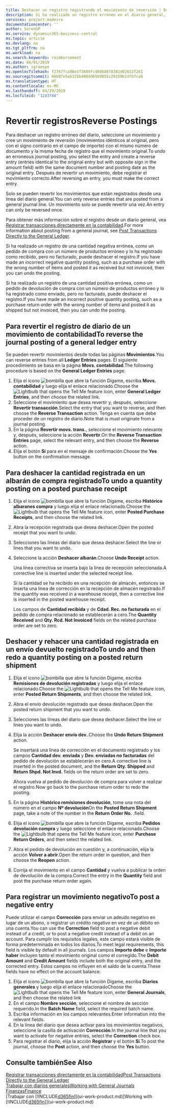 ```yaml
---
title: Deshacer un registro registrando el movimiento de reversión | Documentos de Microsoft
description: Si ha realizado un registro erróneo en el diario general, puede utilizar la función Revertir transacción para deshacer el registro con un seguimiento de auditoria correcto.
services: project-madeira
documentationcenter: ''
author: SorenGP
ms.service: dynamics365-business-central
ms.topic: article
ms.devlang: na
ms.tgt_pltfrm: na
ms.workload: na
ms.search.keywords: reimbursement
ms.date: 04/01/2019
ms.author: sgroespe
ms.openlocfilehash: f2767fca96e1f3689fc4806d878381d02622f261
ms.sourcegitcommit: 60b87e5eb32bb408dd65b9855c29159b1dfbfca8
ms.translationtype: HT
ms.contentlocale: es-MX
ms.lasthandoff: 04/29/2019
ms.locfileid: "1243744"
---
```

# <a name="reverse-postings"></a><span data-ttu-id="a4077-103">Revertir registros</span><span class="sxs-lookup"><span data-stu-id="a4077-103">Reverse Postings</span></span>
<span data-ttu-id="a4077-104">Para deshacer un registro erróneo del diario, seleccione un movimiento y cree un movimiento de reversión (movimientos idénticos al original, pero con el signo contrario en el campo de importe) con el mismo número de documento y la misma fecha de registro que el movimiento original.</span><span class="sxs-lookup"><span data-stu-id="a4077-104">To undo an erroneous journal posting, you select the entry and create a reverse entry (entries identical to the original entry but with opposite sign in the amount field) with the same document number and posting date as the original entry.</span></span> <span data-ttu-id="a4077-105">Después de revertir un movimiento, debe registrar el movimiento correcto.</span><span class="sxs-lookup"><span data-stu-id="a4077-105">After reversing an entry, you must make the correct entry.</span></span>

<span data-ttu-id="a4077-106">Solo se pueden revertir los movimientos que están registrados desde una línea del diario general.</span><span class="sxs-lookup"><span data-stu-id="a4077-106">You can only reverse entries that are posted from a general journal line.</span></span> <span data-ttu-id="a4077-107">Un movimiento solo se puede revertir una vez.</span><span class="sxs-lookup"><span data-stu-id="a4077-107">An entry can only be reversed once.</span></span>

<span data-ttu-id="a4077-108">Para obtener más información sobre el registro desde un diario general, vea [Registrar transacciones directamente en la contabilidad](finance-how-post-transactions-directly.md).</span><span class="sxs-lookup"><span data-stu-id="a4077-108">For more information about posting from a general journal, see [Post Transactions Directly to the General Ledger](finance-how-post-transactions-directly.md).</span></span>

<span data-ttu-id="a4077-109">Si ha realizado un registro de una cantidad negativa errónea, como un pedido de compra con un número de productos erróneo y lo ha registrado como recibido, pero no facturado, puede deshacer el registro.</span><span class="sxs-lookup"><span data-stu-id="a4077-109">If you have made an incorrect negative quantity posting, such as a purchase order with the wrong number of items and posted it as received but not invoiced, then you can undo the posting.</span></span>

<span data-ttu-id="a4077-110">Si ha realizado un registro de una cantidad positiva errónea, como un pedido de devolución de compra con un número de productos erróneo y lo ha registrado como enviado, pero no facturado, puede deshacer el registro.</span><span class="sxs-lookup"><span data-stu-id="a4077-110">If you have made an incorrect positive quantity posting, such as a purchase return order with the wrong number of items and posted it as shipped but not invoiced, then you can undo the posting.</span></span>   

## <a name="to-reverse-the-journal-posting-of-a-general-ledger-entry"></a><span data-ttu-id="a4077-111">Para revertir el registro de diario de un movimiento de contabilidad</span><span class="sxs-lookup"><span data-stu-id="a4077-111">To reverse the journal posting of a general ledger entry</span></span>
<span data-ttu-id="a4077-112">Se pueden revertir movimientos desde todas las páginas **Movimientos**.</span><span class="sxs-lookup"><span data-stu-id="a4077-112">You can reverse entries from all **Ledger Entries** pages.</span></span> <span data-ttu-id="a4077-113">El siguiente procedimiento se basa en la página **Movs. contabilidad**.</span><span class="sxs-lookup"><span data-stu-id="a4077-113">The following procedure is based on the **General Ledger Entries** page.</span></span>
1. <span data-ttu-id="a4077-114">Elija el icono ![bombilla que abre la función Dígame](media/ui-search/search_small.png "Dígame que desea hacer"), escriba **Movs. contabilidad** y luego elija el enlace relacionado.</span><span class="sxs-lookup"><span data-stu-id="a4077-114">Choose the ![Lightbulb that opens the Tell Me feature](media/ui-search/search_small.png "Tell me what you want to do") icon, enter **General Ledger Entries**, and then choose the related link.</span></span>
2. <span data-ttu-id="a4077-115">Seleccione el movimiento que desea revertir y, después, seleccione **Revertir transacción**.</span><span class="sxs-lookup"><span data-stu-id="a4077-115">Select the entry that you want to reverse, and then choose the **Reverse Transaction** action.</span></span> <span data-ttu-id="a4077-116">Tenga en cuenta que debe proceder de un registro de diario.</span><span class="sxs-lookup"><span data-stu-id="a4077-116">Note that is must originate from a journal posting.</span></span>
3. <span data-ttu-id="a4077-117">En la página **Revertir movs. trans.**, seleccione el movimiento relevante y, después, seleccione la acción **Revertir**.</span><span class="sxs-lookup"><span data-stu-id="a4077-117">On the **Reverse Transaction Entries** page, select the relevant entry, and then choose the **Reverse** action.</span></span>
4. <span data-ttu-id="a4077-118">Elija el botón **Sí** para en el mensaje de confirmación.</span><span class="sxs-lookup"><span data-stu-id="a4077-118">Choose the **Yes** button on the confirmation message.</span></span>

## <a name="to-undo-a-quantity-posting-on-a-posted-purchase-receipt"></a><span data-ttu-id="a4077-119">Para deshacer la cantidad registrada en un albarán de compra registrado</span><span class="sxs-lookup"><span data-stu-id="a4077-119">To undo a quantity posting on a posted purchase receipt</span></span>  

1.  <span data-ttu-id="a4077-120">Elija el icono ![bombilla que abre la función Dígame](media/ui-search/search_small.png "Dígame que desea hacer"), escriba **Histórico albaranes compra** y luego elija el enlace relacionado.</span><span class="sxs-lookup"><span data-stu-id="a4077-120">Choose the ![Lightbulb that opens the Tell Me feature](media/ui-search/search_small.png "Tell me what you want to do") icon, enter **Posted Purchase Receipts**, and then choose the related link.</span></span>  
2.  <span data-ttu-id="a4077-121">Abra la recepción registrada que desea deshacer.</span><span class="sxs-lookup"><span data-stu-id="a4077-121">Open the posted receipt that you want to undo.</span></span>  
3.  <span data-ttu-id="a4077-122">Selecciones las líneas del diario que desea deshacer.</span><span class="sxs-lookup"><span data-stu-id="a4077-122">Select the line or lines that you want to undo.</span></span>  
4.  <span data-ttu-id="a4077-123">Seleccione la acción **Deshacer albarán**.</span><span class="sxs-lookup"><span data-stu-id="a4077-123">Choose **Undo Receipt** action.</span></span>

    <span data-ttu-id="a4077-124">Una línea correctiva se inserta bajo la línea de recepción seleccionada.</span><span class="sxs-lookup"><span data-stu-id="a4077-124">A corrective line is inserted under the selected receipt line.</span></span>  

    <span data-ttu-id="a4077-125">Si la cantidad se ha recibido en una recepción de almacén, entonces se inserta una línea de corrección en la recepción de almacén registrado.</span><span class="sxs-lookup"><span data-stu-id="a4077-125">If the quantity was received in a warehouse receipt, then a corrective line is inserted in the posted warehouse receipt.</span></span>  

    <span data-ttu-id="a4077-126">Los campos de **Cantidad recibida** y de **Cdad. Rec. no facturada** en el pedido de compra relacionado se establecerán a cero.</span><span class="sxs-lookup"><span data-stu-id="a4077-126">The **Quantity Received** and **Qty. Rcd. Not Invoiced** fields on the related purchase order are set to zero.</span></span>

## <a name="to-undo-and-then-redo-a-quantity-posting-on-a-posted-return-shipment"></a><span data-ttu-id="a4077-127">Deshacer y rehacer una cantidad registrada en un envío devuelto registrado</span><span class="sxs-lookup"><span data-stu-id="a4077-127">To undo and then redo a quantity posting on a posted return shipment</span></span>

1.  <span data-ttu-id="a4077-128">Elija el icono ![bombilla que abre la función Dígame](media/ui-search/search_small.png "Dígame que desea hacer"), escriba **Remisiones de devolución registradas** y luego elija el enlace relacionado.</span><span class="sxs-lookup"><span data-stu-id="a4077-128">Choose the ![Lightbulb that opens the Tell Me feature](media/ui-search/search_small.png "Tell me what you want to do") icon, enter **Posted Return Shipments**, and then choose the related link.</span></span>  
2.  <span data-ttu-id="a4077-129">Abra el envío devolución registrado que desea deshacer.</span><span class="sxs-lookup"><span data-stu-id="a4077-129">Open the posted return shipment that you want to undo.</span></span>
3. <span data-ttu-id="a4077-130">Selecciones las líneas del diario que desea deshacer.</span><span class="sxs-lookup"><span data-stu-id="a4077-130">Select the line or lines you want to undo.</span></span>  

4.  <span data-ttu-id="a4077-131">Elija la acción **Deshacer envío dev.**.</span><span class="sxs-lookup"><span data-stu-id="a4077-131">Choose the **Undo Return Shipment** action.</span></span>  

    <span data-ttu-id="a4077-132">Se insertará una línea de corrección en el documento registrado y los campos **Cantidad dev. enviada** y **Dev. enviadas no facturadas** del pedido de devolución se establecerán en cero.</span><span class="sxs-lookup"><span data-stu-id="a4077-132">A corrective line is inserted in the posted document, and the **Return Qty. Shipped** and **Return Shpd. Not Invd.** fields on the return order are set to zero.</span></span>  

    <span data-ttu-id="a4077-133">Ahora vuelva al pedido de devolución de compra para volver a realizar el registro.</span><span class="sxs-lookup"><span data-stu-id="a4077-133">Now go back to the purchase return order to redo the posting.</span></span>  

5.  <span data-ttu-id="a4077-134">En la página **Histórico remisiones devolución**, tome una nota del número en el campo **Nº devolución**</span><span class="sxs-lookup"><span data-stu-id="a4077-134">On the **Posted Return Shipment** page, take a note of the number in the **Return Order No.**</span></span> <span data-ttu-id="a4077-135">.</span><span class="sxs-lookup"><span data-stu-id="a4077-135">field.</span></span>  
6.  <span data-ttu-id="a4077-136">Elija el icono ![bombilla que abre la función Dígame](media/ui-search/search_small.png "Dígame que desea hacer"), escriba **Pedidos devolución compra** y luego seleccione el enlace relacionado.</span><span class="sxs-lookup"><span data-stu-id="a4077-136">Choose the ![Lightbulb that opens the Tell Me feature](media/ui-search/search_small.png "Tell me what you want to do") icon, enter **Purchase Return Orders**, and then select the related link.</span></span>  
7.  <span data-ttu-id="a4077-137">Abra el pedido de devolución en cuestión y, a continuación, elija la acción **Volver a abrir**.</span><span class="sxs-lookup"><span data-stu-id="a4077-137">Open the return order in question, and then choose the **Reopen** action.</span></span>  
8.  <span data-ttu-id="a4077-138">Corrija el movimiento en el campo **Cantidad** y vuelva a publicar la orden de devolución de la compra.</span><span class="sxs-lookup"><span data-stu-id="a4077-138">Correct the entry in the **Quantity** field and post the purchase return order again.</span></span>  

## <a name="to-post-a-negative-entry"></a><span data-ttu-id="a4077-139">Para registrar un movimiento negativo</span><span class="sxs-lookup"><span data-stu-id="a4077-139">To post a negative entry</span></span>  
<span data-ttu-id="a4077-140">Puede utilizar el campo **Corrección** para enviar un adeudo negativo en lugar de un abono, o registrar un crédito negativo en vez de un débito en una cuenta.</span><span class="sxs-lookup"><span data-stu-id="a4077-140">You can use the **Correction** field to post a negative debit instead of a credit, or to post a negative credit instead of a debit on an account.</span></span> <span data-ttu-id="a4077-141">Para cumplir los requisitos legales, este campo estará visible de forma predeterminada en todos los diarios.</span><span class="sxs-lookup"><span data-stu-id="a4077-141">To meet legal requirements, this field is visible by default in all journals.</span></span> <span data-ttu-id="a4077-142">Los campos **Importe debe** e **Importe haber** incluyen tanto el movimiento original como el corregido.</span><span class="sxs-lookup"><span data-stu-id="a4077-142">The **Debit Amount** and **Credit Amount** fields include both the original entry, and the corrected entry.</span></span> <span data-ttu-id="a4077-143">Estos campos no influyen en el saldo de la cuenta.</span><span class="sxs-lookup"><span data-stu-id="a4077-143">These fields have no effect on the account balance.</span></span>  

1.  <span data-ttu-id="a4077-144">Elija el icono ![bombilla que abre la función Dígame](media/ui-search/search_small.png "Dígame que desea hacer"), escriba **Diarios generales** y luego elija el enlace relacionado</span><span class="sxs-lookup"><span data-stu-id="a4077-144">Choose the ![Lightbulb that opens the Tell Me feature](media/ui-search/search_small.png "Tell me what you want to do") icon, enter **General Journals**, and then choose the related link</span></span>  
2.  <span data-ttu-id="a4077-145">En el campo **Nombre sección**, seleccione el nombre de sección requerido.</span><span class="sxs-lookup"><span data-stu-id="a4077-145">In the **Batch Name** field, select the required batch name.</span></span>  
3.  <span data-ttu-id="a4077-146">Escriba información en los campos relevantes.</span><span class="sxs-lookup"><span data-stu-id="a4077-146">Enter information into the relevant fields.</span></span>  
4.  <span data-ttu-id="a4077-147">En la línea del diario que desea activar para los movimientos negativos, seleccione la casilla de activación **Corrección**.</span><span class="sxs-lookup"><span data-stu-id="a4077-147">In the journal line that you want to activate for negative entries, select the **Correction** check box.</span></span>  
5.  <span data-ttu-id="a4077-148">Para registrar el diario, elija la acción **Registrar** y el botón **Sí**.</span><span class="sxs-lookup"><span data-stu-id="a4077-148">To post the journal, choose the **Post** action, and then choose the **Yes** button.</span></span>

## <a name="see-also"></a><span data-ttu-id="a4077-149">Consulte también</span><span class="sxs-lookup"><span data-stu-id="a4077-149">See Also</span></span>
[<span data-ttu-id="a4077-150">Registrar transacciones directamente en la contabilidad</span><span class="sxs-lookup"><span data-stu-id="a4077-150">Post Transactions Directly to the General Ledger</span></span>](finance-how-post-transactions-directly.md)  
[<span data-ttu-id="a4077-151">Trabajar con diarios generales</span><span class="sxs-lookup"><span data-stu-id="a4077-151">Working with General Journals</span></span>](ui-work-general-journals.md)  
[<span data-ttu-id="a4077-152">Finanzas</span><span class="sxs-lookup"><span data-stu-id="a4077-152">Finance</span></span>](finance.md)  
<span data-ttu-id="a4077-153">[Trabajar con [!INCLUDE[d365fin](includes/d365fin_md.md)]](ui-work-product.md)</span><span class="sxs-lookup"><span data-stu-id="a4077-153">[Working with [!INCLUDE[d365fin](includes/d365fin_md.md)]](ui-work-product.md)</span></span>  
